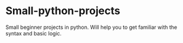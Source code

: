 # Small-python-projects
Small beginner projects in python. Will help you to get familiar with the syntax and basic logic.
